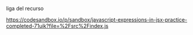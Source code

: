 liga del recurso

https://codesandbox.io/p/sandbox/javascript-expressions-in-jsx-practice-completed-71uik?file=%2Fsrc%2Findex.js

